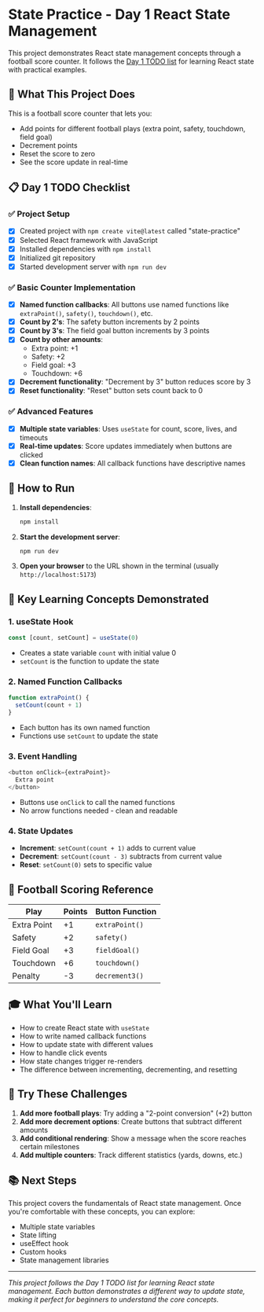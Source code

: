 # State Practice - Day 1 React State Management

This project demonstrates React state management concepts through a football score counter. It follows the [Day 1 TODO list](https://github.com/rmccrear/codex-lv3-may-2025/blob/main/plan-for-the-day-w3.md#day-1-todo) for learning React state with practical examples.

## 🏈 What This Project Does

This is a football score counter that lets you:
- Add points for different football plays (extra point, safety, touchdown, field goal)
- Decrement points 
- Reset the score to zero
- See the score update in real-time

## 📋 Day 1 TODO Checklist

### ✅ Project Setup
- [x] Created project with `npm create vite@latest` called "state-practice"
- [x] Selected React framework with JavaScript
- [x] Installed dependencies with `npm install`
- [x] Initialized git repository
- [x] Started development server with `npm run dev`

### ✅ Basic Counter Implementation
- [x] **Named function callbacks**: All buttons use named functions like `extraPoint()`, `safety()`, `touchdown()`, etc.
- [x] **Count by 2's**: The safety button increments by 2 points
- [x] **Count by 3's**: The field goal button increments by 3 points
- [x] **Count by other amounts**: 
  - Extra point: +1
  - Safety: +2  
  - Field goal: +3
  - Touchdown: +6
- [x] **Decrement functionality**: "Decrement by 3" button reduces score by 3
- [x] **Reset functionality**: "Reset" button sets count back to 0

### ✅ Advanced Features
- [x] **Multiple state variables**: Uses `useState` for count, score, lives, and timeouts
- [x] **Real-time updates**: Score updates immediately when buttons are clicked
- [x] **Clean function names**: All callback functions have descriptive names

## 🚀 How to Run

1. **Install dependencies**:
   ```bash
   npm install
   ```

2. **Start the development server**:
   ```bash
   npm run dev
   ```

3. **Open your browser** to the URL shown in the terminal (usually `http://localhost:5173`)

## 🎯 Key Learning Concepts Demonstrated

### 1. **useState Hook**
```javascript
const [count, setCount] = useState(0)
```
- Creates a state variable `count` with initial value 0
- `setCount` is the function to update the state

### 2. **Named Function Callbacks**
```javascript
function extraPoint() {
  setCount(count + 1)
}
```
- Each button has its own named function
- Functions use `setCount` to update the state

### 3. **Event Handling**
```javascript
<button onClick={extraPoint}>
  Extra point
</button>
```
- Buttons use `onClick` to call the named functions
- No arrow functions needed - clean and readable

### 4. **State Updates**
- **Increment**: `setCount(count + 1)` adds to current value
- **Decrement**: `setCount(count - 3)` subtracts from current value  
- **Reset**: `setCount(0)` sets to specific value

## 🏈 Football Scoring Reference

| Play | Points | Button Function |
|------|--------|----------------|
| Extra Point | +1 | `extraPoint()` |
| Safety | +2 | `safety()` |
| Field Goal | +3 | `fieldGoal()` |
| Touchdown | +6 | `touchdown()` |
| Penalty | -3 | `decrement3()` |

## 🎓 What You'll Learn

- How to create React state with `useState`
- How to write named callback functions
- How to update state with different values
- How to handle click events
- How state changes trigger re-renders
- The difference between incrementing, decrementing, and resetting

## 🔧 Try These Challenges

1. **Add more football plays**: Try adding a "2-point conversion" (+2) button
2. **Add more decrement options**: Create buttons that subtract different amounts
3. **Add conditional rendering**: Show a message when the score reaches certain milestones
4. **Add multiple counters**: Track different statistics (yards, downs, etc.)

## 📚 Next Steps

This project covers the fundamentals of React state management. Once you're comfortable with these concepts, you can explore:
- Multiple state variables
- State lifting
- useEffect hook
- Custom hooks
- State management libraries

---

*This project follows the Day 1 TODO list for learning React state management. Each button demonstrates a different way to update state, making it perfect for beginners to understand the core concepts.*
